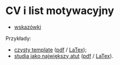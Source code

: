 # CV i list motywacyjny

- [wskazówki](wskazowki.md)

Przykłady:

- [czysty template](examples/cv-czysty-template/) ([pdf](examples/cv-czysty-template/main.pdf) / [LaTex](examples/cv-czysty-template/main.tex));
- [studia jako największy atut](examples/cv-studia-najwiekszy-atut/) ([pdf](examples/cv-studia-najwiekszy-atut/main.pdf) / [LaTex](examples/cv-studia-najwiekszy-atut/main.tex)).

